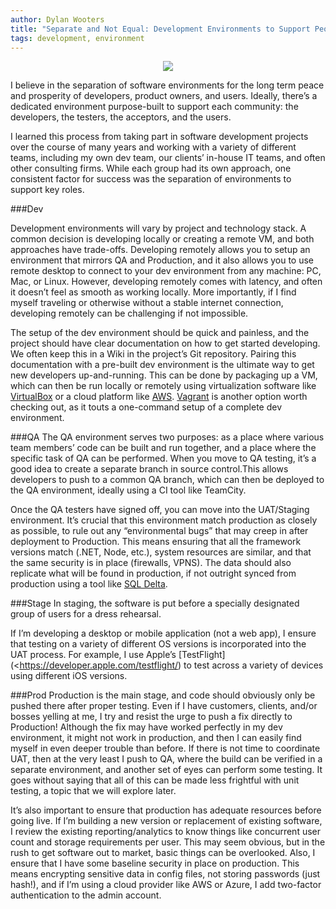 ```yaml
---
author: Dylan Wooters
title: "Separate and Not Equal: Development Environments to Support People, Process, and Automation"
tags: development, environment
---
```

<div class="separator" style="clear: both; text-align: center;"><a href="/blog/2017/01/18/separate-not-equal-dev-environments/bauhausstage.jpg" imageanchor="1" style="margin-left: 1em; margin-right: 1em;"><img border="0" src="/blog/2017/01/18/separate-not-equal-dev-environments/bauhausstage.jpg"/></a></div>

I believe in the separation of software environments for the long term peace and prosperity of developers, product owners, and users. Ideally, there’s a dedicated environment purpose-built to support each community: the developers, the testers, the acceptors, and the users. 

I learned this process from taking part in software development projects over the course of many years and working with a variety of different teams, including my own dev team, our clients’ in-house IT teams, and often other consulting firms. While each group had its own approach, one consistent factor for success was the separation of environments to support key roles.

###Dev

Development environments will vary by project and technology stack. A common decision is developing locally or creating a remote VM, and both approaches have trade-offs. Developing remotely allows you to setup an environment that mirrors QA and Production, and it also allows you to use remote desktop to connect to your dev environment from any machine: PC, Mac, or Linux. However, developing remotely comes with latency, and often it doesn’t feel as smooth as working locally. More importantly, if I find myself traveling or otherwise without a stable internet connection, developing remotely can be challenging if not impossible. 

The setup of the dev environment should be quick and painless, and the project should have clear documentation on how to get started developing. We often keep this in a Wiki in the project’s Git repository. Pairing this documentation with a pre-built dev environment is the ultimate way to get new developers up-and-running. This can be done by packaging up a VM, which can then be run locally or remotely using virtualization software like [VirtualBox](www.virtualbox.org) or a cloud platform like [AWS](https://aws.amazon.com). [Vagrant](https://www.vagrantup.com) is another option worth checking out, as it touts a one-command setup of a complete dev environment.

###QA
The QA environment serves two purposes: as a place where various team members’ code can be built and run together, and a place where the specific task of QA can be performed. When you move to QA testing, it’s a good idea to create a separate branch in source control.This allows developers to push to a common QA branch, which can then be deployed to the QA environment, ideally using a CI tool like TeamCity. 

Once the QA testers have signed off, you can move into the UAT/Staging environment. It’s crucial that this environment match production as closely as possible, to rule out any “environmental bugs” that may creep in after deployment to Production. This means ensuring that all the framework versions match (.NET, Node, etc.), system resources are similar, and that the same security is in place (firewalls, VPNS). The data should also replicate what will be found in production, if not outright synced from production using a tool like [SQL Delta](https://www.sqldelta.com/). 

###Stage
In staging,  the software is put before a specially designated group of users for a dress rehearsal. 

If I’m  developing a desktop or mobile application (not a web app),  I ensure that testing on a variety of different OS versions is incorporated into the UAT process. For example, I use Apple’s [TestFlight](<https://developer.apple.com/testflight/) to test across a variety of devices using different iOS versions.

###Prod
Production is the main stage, and code should obviously only be pushed there after proper testing. Even if I have customers, clients, and/or bosses yelling at me, I try and resist the urge to push a fix directly to Production! Although the fix may have worked perfectly in my dev environment, it might not work in production, and then I can easily find myself in even deeper trouble than before. If there is not time to coordinate UAT, then at the very least I push to QA, where the build can be verified in a separate environment, and another set of eyes can perform some testing. It goes without saying that all of this can be made less frightful with unit testing, a topic that we will explore later.

It’s also important to ensure that production has adequate resources before going live. If I’m building a new version or replacement of existing software, I review the existing reporting/analytics to know things like concurrent user count and storage requirements per user. This may seem obvious, but in the rush to get software out to market, basic things can be overlooked. Also, I ensure that I have some baseline  security in place on production. This means  encrypting sensitive data in config files, not  storing passwords (just hash!), and if I’m using a cloud provider like AWS or Azure, I add two-factor authentication to the admin account. 


